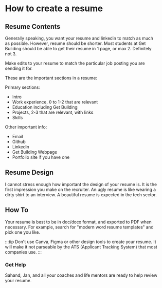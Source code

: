 # How to create a resume

## Resume Contents

Generally speaking, you want your resume and linkedin to match as much as possible. However, resume should be shorter. Most students at Get Building should be able to get their resume in 1 page, or max 2. Definitely not 3.

Make edits to your resume to match the particular job posting you are sending it for.

These are the important sections in a resume:

Primary sections:

- Intro
- Work experience, 0 to 1-2 that are relevant
- Education including Get Building
- Projects, 2-3 that are relevant, with links
- Skills

Other important info:

- Email
- Github
- Linkedin
- Get Building Webpage
- Portfolio site if you have one

## Resume Design

I cannot stress enough how important the design of your resume is. It is the first impression you make on the recruiter. An ugly resume is like wearing a dirty shirt to an interview. A beautiful resume is expected in the tech sector.

## How To

Your resume is best to be in doc/docx format, and exported to PDF when necessary. For example, search for "modern word resume templates" and pick one you like.

:::tip
Don't use Canva, Figma or other design tools to create your resume. It will make it not parseable by the ATS (Applicant Tracking System) that most companies use.
:::

### Get Help

Sahand, Jan, and all your coaches and life mentors are ready to help review your resume.
